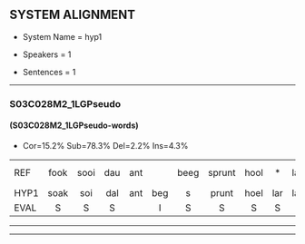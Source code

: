 
## SYSTEM ALIGNMENT

- System Name = hyp1

- Speakers = 1

- Sentences = 1

---

### S03C028M2_1LGPseudo

#### (S03C028M2_1LGPseudo-words)

- Cor=15.2%	Sub=78.3%	Del=2.2%	Ins=4.3%

|  |  |  |  |  |  |  |  |  |  |  |  |  |  |  |  |  |  |  |  |  |  |  |  |  |  |  |  |  |  |  |  |  |  |  |  |  |  |  |  |  |  |  |  |  |  |  |
|:--- |:---:|:---:|:---:|:---:|:---:|:---:|:---:|:---:|:---:|:---:|:---:|:---:|:---:|:---:|:---:|:---:|:---:|:---:|:---:|:---:|:---:|:---:|:---:|:---:|:---:|:---:|:---:|:---:|:---:|:---:|:---:|:---:|:---:|:---:|:---:|:---:|:---:|:---:|:---:|:---:|:---:|:---:|:---:|:---:|:---:|:---:|
| REF | fook | sooi | dau | ant |  | beeg | sprunt | hool | * | larst | vout | zwoei | fam | rachts | vaap | sprieuw | keng | swoers | doer | * | plirt | jien | blard | guul | hoekt |  | neeuw | * | noork | vid | zans | leum | *(leem) | haans | spaai | sjalt | heik | sank | roen | frijk | eem | schard | grek | dron | snaaf | stuid |
| HYP1 | soak | soi | dal | ant | beg | s | prunt | hoel | lar | larst |  | fout | swooi | van | ac | fap | spriel | ken | spoors | door | lert | en | blart | vuul | hoekt | neel | nor | t | nork | fit | sans | li | lijm | haans | spai | shelt | hek | sank | roen | frek | em | schart | grik | droom | snaaf | stuit |
| EVAL | S | S | S |  | I | S | S | S | S |  | D | S | S | S | S | S | S | S | S | S | S | S | S | S |  | I | S | S | S | S | S | S | S |  | S | S | S |  |  | S | S | S | S | S |  | S |
---

---
